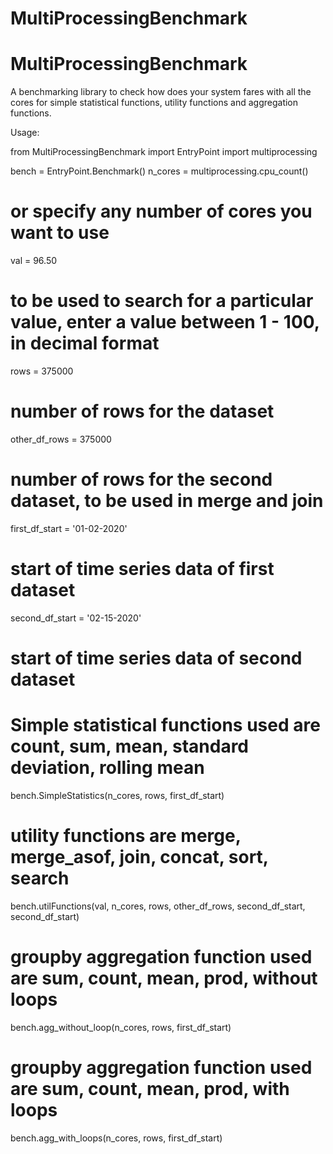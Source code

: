 # MultiProcessingBenchmark

# MultiProcessingBenchmark
A benchmarking library to check how does your system fares with all the cores for simple statistical functions, utility
functions and aggregation functions. 

Usage:

from MultiProcessingBenchmark import EntryPoint
import multiprocessing

bench = EntryPoint.Benchmark()
n_cores = multiprocessing.cpu_count() 
# or specify any number of cores you want to use

val = 96.50 
# to be used to search for a particular value, enter a value between 1 - 100, in decimal format

rows = 375000 
# number of rows for the dataset

other_df_rows = 375000 
# number of rows for the second dataset, to be used in merge and join

first_df_start = '01-02-2020' 
# start of time series data of first dataset

second_df_start = '02-15-2020' 
# start of time series data of second dataset


# Simple statistical functions used are count, sum, mean, standard deviation, rolling mean
bench.SimpleStatistics(n_cores, rows, first_df_start)

# utility functions are merge, merge_asof, join, concat, sort, search
bench.utilFunctions(val, n_cores, rows, other_df_rows, second_df_start, second_df_start)

# groupby aggregation function used are sum, count, mean, prod, without loops
bench.agg_without_loop(n_cores, rows, first_df_start)

# groupby aggregation function used are sum, count, mean, prod, with loops
bench.agg_with_loops(n_cores, rows, first_df_start)
